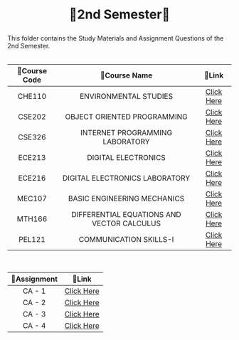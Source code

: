 # <p align="center">🔴2nd Semester🔴</p>

This folder contains the Study Materials and Assignment Questions of the 2nd Semester.<br><br>

| 📝Course Code | 📝Course Name | 🔗Link |
|:---:|:---:|:---:|
|CHE110|ENVIRONMENTAL STUDIES|[Click Here](https://github.com/Rakesh9100/B.Tech-Study-Materials-LPU---Batch--2020-2024/tree/main/2nd%20Semester/Courses/CHE110%20(ENVIRONMENTAL%20STUDIES))|
|CSE202|OBJECT ORIENTED PROGRAMMING|[Click Here](https://github.com/Rakesh9100/B.Tech-Study-Materials-LPU---Batch--2020-2024/tree/main/2nd%20Semester/Courses/CSE202%20(OBJECT%20ORIENTED%20PROGRAMMING))|
|CSE326|INTERNET PROGRAMMING LABORATORY|[Click Here](https://github.com/Rakesh9100/B.Tech-Study-Materials-LPU---Batch--2020-2024/tree/main/2nd%20Semester/Courses/CSE326%20(INTERNET%20PROGRAMMING%20LABORATORY))|
|ECE213|DIGITAL ELECTRONICS|[Click Here](https://github.com/Rakesh9100/B.Tech-Study-Materials-LPU---Batch--2020-2024/tree/main/2nd%20Semester/Courses/ECE213%20(DIGITAL%20ELECTRONICS))|
|ECE216|DIGITAL ELECTRONICS LABORATORY|[Click Here](https://github.com/Rakesh9100/B.Tech-Study-Materials-LPU---Batch--2020-2024/tree/main/2nd%20Semester/Courses/ECE216%20(DIGITAL%20ELECTRONICS%20LABORATORY))|
|MEC107|BASIC ENGINEERING MECHANICS|[Click Here](https://github.com/Rakesh9100/B.Tech-Study-Materials-LPU---Batch--2020-2024/tree/main/2nd%20Semester/Courses/MEC107%20(BASIC%20ENGINEERING%20MECHANICS))|
|MTH166|DIFFERENTIAL EQUATIONS AND VECTOR CALCULUS|[Click Here](https://github.com/Rakesh9100/B.Tech-Study-Materials-LPU---Batch--2020-2024/tree/main/2nd%20Semester/Courses/MTH166%20(DIFFERENTIAL%20EQUATIONS%20AND%20VECTOR%20CALCULUS))|
|PEL121|COMMUNICATION SKILLS-I|[Click Here](https://github.com/Rakesh9100/B.Tech-Study-Materials-LPU---Batch--2020-2024/tree/main/2nd%20Semester/Courses/PEL121%20(COMMUNICATION%20SKILLS-I))|
<br>

| 📝Assignment | 🔗Link |
|:---:|:---:|
|CA - 1|[Click Here](https://github.com/Rakesh9100/B.Tech-Study-Materials-LPU---Batch--2020-2024/tree/main/2nd%20Semester/CA-1%20Assignments)|
|CA - 2|[Click Here](https://github.com/Rakesh9100/B.Tech-Study-Materials-LPU---Batch--2020-2024/tree/main/2nd%20Semester/CA-2%20Assignments)|
|CA - 3|[Click Here](https://github.com/Rakesh9100/B.Tech-Study-Materials-LPU---Batch--2020-2024/tree/main/2nd%20Semester/CA-3%20Assignments)|
|CA - 4|[Click Here](https://github.com/Rakesh9100/B.Tech-Study-Materials-LPU---Batch--2020-2024/tree/main/2nd%20Semester/CA-4%20Assignments)|
